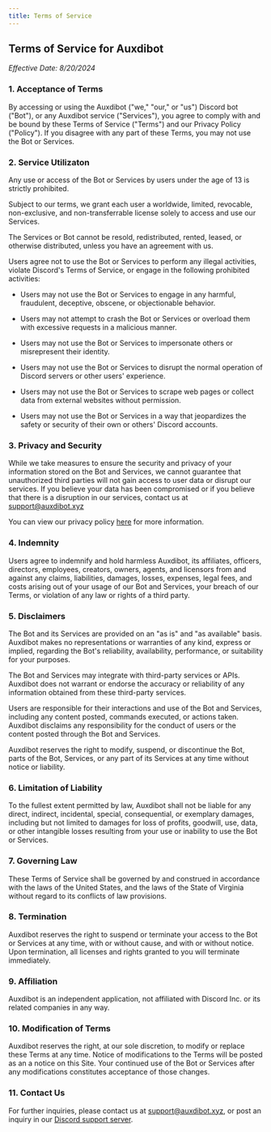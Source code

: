 ```yaml
---
title: Terms of Service
---
```


## Terms of Service for Auxdibot

*Effective Date: 8/20/2024*

### 1. Acceptance of Terms

By accessing or using the Auxdibot ("we," "our," or "us") Discord bot ("Bot"), or any Auxdibot service ("Services"), you agree to comply with and be bound by these Terms of Service ("Terms") and our Privacy Policy ("Policy"). If you disagree with any part of these Terms, you may not use the Bot or Services.

### 2. Service Utilizaton

Any use or access of the Bot or Services by users under the age of 13 is strictly prohibited.

Subject to our terms, we grant each user a worldwide, limited, revocable, non-exclusive, and non-transferrable license solely to access and use our Services.

The Services or Bot cannot be resold, redistributed, rented, leased, or otherwise distributed, unless you have an agreement with us.

Users agree not to use the Bot or Services to perform any illegal activities, violate Discord's Terms of Service, or engage in the following prohibited activities:

* Users may not use the Bot or Services to engage in any harmful, fraudulent, deceptive, obscene, or objectionable behavior.

* Users may not attempt to crash the Bot or Services or overload them with excessive requests in a malicious manner.

* Users may not use the Bot or Services to impersonate others or misrepresent their identity.

* Users may not use the Bot or Services to disrupt the normal operation of Discord servers or other users' experience.

* Users may not use the Bot or Services to scrape web pages or collect data from external websites without permission.

* Users may not use the Bot or Services in a way that jeopardizes the safety or security of their own or others' Discord accounts.


### 3. Privacy and Security

While we take measures to ensure the security and privacy of your information stored on the Bot and Services, we cannot guarantee that unauthorized third parties will not gain access to user data or disrupt our services. If you believe your data has been compromised or if you believe that there is a disruption in our services, contact us at support@auxdibot.xyz

You can view our privacy policy [here](/legal/privacy-policy) for more information.

### 4. Indemnity

Users agree to indemnify and hold harmless Auxdibot, its affiliates, officers, directors, employees, creators, owners, agents, and licensors from and against any claims, liabilities, damages, losses, expenses, legal fees, and costs arising out of your usage of our Bot and Services, your breach of our Terms, or violation of any law or rights of a third party.

### 5. Disclaimers

The Bot and its Services are provided on an "as is" and "as available" basis. Auxdibot makes no representations or warranties of any kind, express or implied, regarding the Bot's reliability, availability, performance, or suitability for your purposes.

The Bot and Services may integrate with third-party services or APIs. Auxdibot does not warrant or endorse the accuracy or reliability of any information obtained from these third-party services.

Users are responsible for their interactions and use of the Bot and Services, including any content posted, commands executed, or actions taken. Auxdibot disclaims any responsibility for the conduct of users or the content posted through the Bot and Services.

Auxdibot reserves the right to modify, suspend, or discontinue the Bot, parts of the Bot, Services, or any part of its Services at any time without notice or liability.


### 6. Limitation of Liability

To the fullest extent permitted by law, Auxdibot shall not be liable for any direct, indirect, incidental, special, consequential, or exemplary damages, including but not limited to damages for loss of profits, goodwill, use, data, or other intangible losses resulting from your use or inability to use the Bot or Services.

### 7. Governing Law

These Terms of Service shall be governed by and construed in accordance with the laws of the United States, and the laws of the State of Virginia without regard to its conflicts of law provisions.

### 8. Termination

Auxdibot reserves the right to suspend or terminate your access to the Bot or Services at any time, with or without cause, and with or without notice. Upon termination, all licenses and rights granted to you will terminate immediately.

### 9. Affiliation

Auxdibot is an independent application, not affiliated with Discord Inc. or its related companies in any way.

### 10. Modification of Terms

Auxdibot reserves the right, at our sole discretion, to modify or replace these Terms at any time. Notice of modifications to the Terms will be posted as an a notice on this Site. Your continued use of the Bot or Services after any modifications constitutes acceptance of those changes.

### 11. Contact Us
   
For further inquiries, please contact us at support@auxdibot.xyz, or post an inquiry in our [Discord support server](https://discord.gg/tnsFW9CQEn).